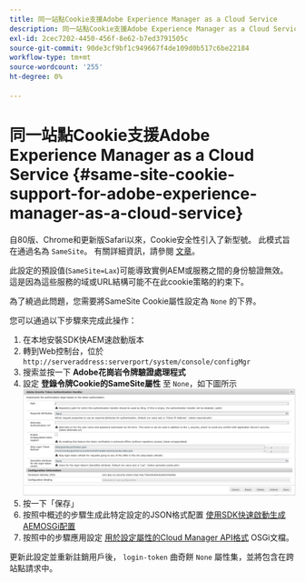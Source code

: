 ```yaml
---
title: 同一站點Cookie支援Adobe Experience Manager as a Cloud Service
description: 同一站點Cookie支援Adobe Experience Manager as a Cloud Service
exl-id: 2cec7202-4450-456f-8e62-b7ed3791505c
source-git-commit: 90de3cf9bf1c949667f4de109d0b517c6be22184
workflow-type: tm+mt
source-wordcount: '255'
ht-degree: 0%

---
```


# 同一站點Cookie支援Adobe Experience Manager as a Cloud Service {#same-site-cookie-support-for-adobe-experience-manager-as-a-cloud-service}

自80版、Chrome和更新版Safari以來，Cookie安全性引入了新型號。 此模式旨在通過名為 `SameSite`。 有關詳細資訊，請參閱 [文章](https://web.dev/samesite-cookies-explained/)。

此設定的預設值(`SameSite=Lax`)可能導致實例AEM或服務之間的身份驗證無效。 這是因為這些服務的域或URL結構可能不在此cookie策略的約束下。

為了繞過此問題，您需要將SameSite Cookie屬性設定為 `None` 的下界。

您可以通過以下步驟來完成此操作：

1. 在本地安裝SDK快AEM速啟動版本
1. 轉到Web控制台，位於 `http://serveraddress:serverport/system/console/configMgr`
1. 搜索並按一下 **Adobe花崗岩令牌驗證處理程式**
1. 設定 **登錄令牌Cookie的SameSite屬性** 至 `None`，如下圖所示
   ![三元](/help/security/assets/samesite1.png)
1. 按一下「保存」
1. 按照中概述的步驟生成此特定設定的JSON格式配置 [使用SDK快速啟動生成AEMOSGi配置](/help/implementing/deploying/configuring-osgi.md#generating-osgi-configurations-using-the-aem-sdk-quickstart)
1. 按照中的步驟應用設定 [用於設定屬性的Cloud Manager API格式](/help/implementing/deploying/configuring-osgi.md#cloud-manager-api-format-for-setting-properties) OSGi文檔。

更新此設定並重新註銷用戶後， `login-token` 曲奇餅 `None` 屬性集，並將包含在跨站點請求中。
